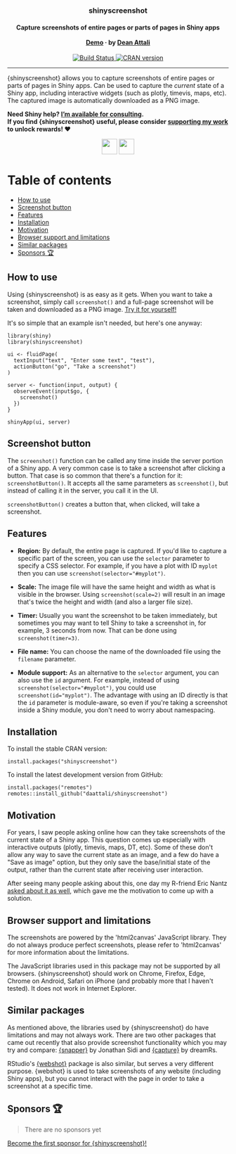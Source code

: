 <p align="center">
  <h3 align="center">shinyscreenshot</h3>

  <h4 align="center">
    Capture screenshots of entire pages or parts of pages in Shiny apps
    <br><br>
    <a href="https://daattali.com/shiny/shinyscreenshot-demo/">Demo</a>
    &middot;
    by <a href="https://deanattali.com">Dean Attali</a>
  </h4>

  <p align="center">
    <a href="https://travis-ci.org/daattali/shinyscreenshot">
      <img src="https://travis-ci.org/daattali/shinyscreenshot.svg?branch=master" alt="Build Status" />
    </a>
    <a href="https://cran.r-project.org/package=shinyscreenshot">
      <img src="https://www.r-pkg.org/badges/version/shinyscreenshot" alt="CRAN version" />
    </a>
  </p>

</p>

---

{shinyscreenshot} allows you to capture screenshots of entire pages or parts of pages in Shiny apps. Can be used to capture the *current* state of a Shiny app, including interactive widgets (such as plotly, timevis, maps, etc). The captured image is automatically downloaded as a PNG image.

**Need Shiny help? [I’m available for
consulting](https://attalitech.com/).**<br/> **If you find {shinyscreenshot}
useful, please consider [supporting my
work](https://github.com/sponsors/daattali) to unlock rewards\! ❤**

<p align="center">

<a style="display: inline-block;" href="https://github.com/sponsors/daattali">
<img height="35" src="https://i.imgur.com/034B8vq.png" /> </a>

<a style="display: inline-block;" href="https://paypal.me/daattali">
<img height="35" src="https://camo.githubusercontent.com/0e9e5cac101f7093336b4589c380ab5dcfdcbab0/68747470733a2f2f63646e2e6a7364656c6976722e6e65742f67682f74776f6c66736f6e2f70617970616c2d6769746875622d627574746f6e40312e302e302f646973742f627574746f6e2e737667" />
</a>

</p>

# Table of contents

  - [How to use](#usage)
  - [Screenshot button](#screenshotbutton)
  - [Features](#features)
  - [Installation](#install)
  - [Motivation](#motivation)
  - [Browser support and limitations](#limitations)
  - [Similar packages](#similar)
  - [Sponsors 🏆](#sponsors)

<h2 id="usage">How to use</h2>

Using {shinyscreenshot} is as easy as it gets. When you want to take a screenshot, simply call `screenshot()` and a full-page screenshot will be taken and downloaded as a PNG image. [Try it for yourself!](https://daattali.com/shiny/shinyscreenshot-demo/)

It's so simple that an example isn't needed, but here's one anyway:

    library(shiny)
    library(shinyscreenshot)

    ui <- fluidPage(
      textInput("text", "Enter some text", "test"),
      actionButton("go", "Take a screenshot")
    )

    server <- function(input, output) {
      observeEvent(input$go, {
        screenshot()
      })
    }
    
    shinyApp(ui, server)

<h2 id="screenshotbutton">Screenshot button</h2>

The `screenshot()` function can be called any time inside the server portion of a Shiny app. A very common case is to take a screenshot after clicking a button. That case is so common that there's a function for it: `screenshotButton()`. It accepts all the same parameters as `screenshot()`, but instead of calling it in the server, you call it in the UI. 

`screenshotButton()` creates a button that, when clicked, will take a screenshot.

<h2 id="features">Features</h2>

- **Region:** By default, the entire page is captured. If you'd like to capture a specific part of the screen, you can use the `selector` parameter to specify a CSS selector. For example, if you have a plot with ID `myplot` then you can use `screenshot(selector="#myplot")`.

- **Scale:** The image file will have the same height and width as what is visible in the browser. Using `screenshot(scale=2)` will result in an image that's twice the height and width (and also a larger file size).

- **Timer:** Usually you want the screenshot to be taken immediately, but sometimes you may want to tell Shiny to take a screenshot in, for example, 3 seconds from now. That can be done using `screenshot(timer=3)`.

- **File name:** You can choose the name of the downloaded file using the `filename` parameter.

- **Module support:** As an alternative to the `selector` argument, you can also use the `id` argument. For example, instead of using `screenshot(selector="#myplot")`, you could use `screenshot(id="myplot")`. The advantage with using an ID directly is that the `id` parameter is module-aware, so even if you're taking a screenshot inside a Shiny module, you don't need to worry about namespacing.

<h2 id="install">Installation</h2>

To install the stable CRAN version:

    install.packages("shinyscreenshot")

To install the latest development version from GitHub:

    install.packages("remotes")
    remotes::install_github("daattali/shinyscreenshot")

<h2 id="motivation">Motivation</h2>

For years, I saw people asking online how can they take screenshots of the current state of a Shiny app. This question comes up especially with interactive outputs (plotly, timevis, maps, DT, etc). Some of these don't allow any way to save the current state as an image, and a few do have a "Save as image" option, but they only save the base/initial state of the output, rather than the current state after receiving user interaction.

After seeing many people asking about this, one day my R-friend Eric Nantz [asked about it as well](https://community.rstudio.com/t/taking-screenshots-within-a-shiny-app/6892), which gave me the motivation to come up with a solution.

<h2 id="limitations">Browser support and limitations</h2>

The screenshots are powered by the 'html2canvas' JavaScript library. They do not always produce perfect screenshots, please refer to 'html2canvas' for more information about the limitations.

The JavaScript libraries used in this package may not be supported by all browsers. {shinyscreenshot} should work on Chrome, Firefox, Edge, Chrome on Android, Safari on iPhone (and probably more that I haven't tested). It does not work in Internet Explorer.

<h2 id="similar">Similar packages</h2>

As mentioned above, the libraries used by {shinyscreenshot} do have limitations and may not always work. There are two other packages that came out recently that also provide screenshot functionality which you may try and compare: [{snapper}](https://github.com/yonicd/snapper) by Jonathan Sidi and [{capture}](https://github.com/dreamRs/capture) by dreamRs.

RStudio's [{webshot}](https://github.com/wch/webshot) package is also similar, but serves a very different purpose. {webshot} is used to take screenshots of any website (including Shiny apps), but you cannot interact with the page in order to take a screenshot at a specific time.

<h2 id="sponsors">Sponsors 🏆</h2>

> There are no sponsors yet

[Become the first sponsor for
{shinyscreenshot}\!](https://github.com/sponsors/daattali/sponsorships?tier_id=39856)
